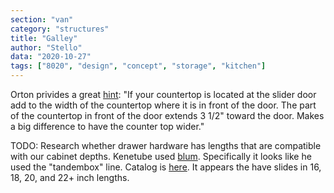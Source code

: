 ```yaml
---
section: "van"
category: "structures"
title: "Galley"
author: "Stello"
data: "2020-10-27"
tags: ["8020", "design", "concept", "storage", "kitchen"]
---
```


Orton privides a great [hint](https://www.fordtransitusaforum.com/threads/what-to-make-countertop-from.76956/post-1015234): "If your countertop is located at the slider door add to the width of the countertop where it is in front of the door. The part of the countertop in front of the door extends 3 1/2" toward the door. Makes a big difference to have the counter top wider."

TODO: Research whether drawer hardware has lengths that are compatible with our cabinet depths.  Kenetube used [blum](xhttps://www.blum.com/us/en/products/runnersystems/overview/).  Specifically it looks like he used the "tandembox" line.  Catalog is [here](http://downloads.cabinetparts.com/auto/Tandembox-Complete-Catalog-92-pages.pdf).  It appears the have slides in 16, 18, 20, and 22+ inch lengths.



